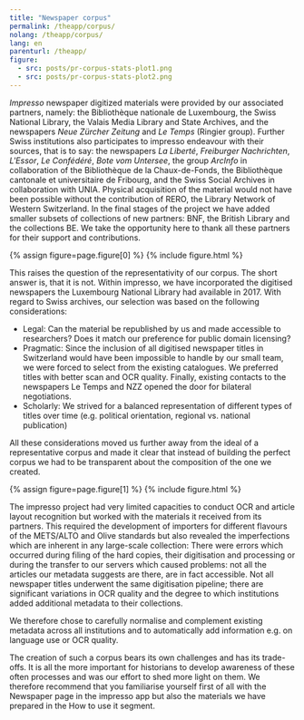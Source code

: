 ```yaml
---
title: "Newspaper corpus"
permalink: /theapp/corpus/
nolang: /theapp/corpus/
lang: en
parenturl: /theapp/
figure:
  - src: posts/pr-corpus-stats-plot1.png
  - src: posts/pr-corpus-stats-plot2.png
---
```


*Impresso* newspaper digitized materials were provided by our associated partners, namely: the Bibliothèque nationale de Luxembourg, the Swiss National Library, the Valais Media Library and State Archives, and the newspapers *Neue Zürcher Zeitung* and *Le Temps* (Ringier group). Further Swiss institutions also participates to impresso endeavour with their sources, that is to say: the newspapers *La Liberté*, *Freiburger Nachrichten*, *L'Essor*, *Le Confédéré*, *Bote vom Untersee*, the group *ArcInfo* in collaboration of the Bibliothèque de la Chaux-de-Fonds, the Bibliothèque cantonale et universitaire de Fribourg, and the Swiss Social Archives in collaboration with UNIA. Physical acquisition of the material would not have been possible without the contribution of RERO, the Library Network of Western Switzerland. In the final stages of the project we have added smaller subsets of collections of new partners: BNF, the British Library and the collections BE. We take the opportunity here to thank all these partners for their support and contributions.

{% assign figure=page.figure[0] %}
{% include figure.html %}

This raises the question of the representativity of our corpus. The short answer is, that it is not. Within impresso, we have incorporated the digitised newspapers the Luxembourg National Library had available in 2017. With regard to Swiss archives, our selection was based on the following considerations:

- Legal: Can the material be republished by us and made accessible to researchers? Does it match our preference for public domain licensing?
- Pragmatic: Since the inclusion of all digitised newspaper titles in Switzerland would have been impossible to handle by our small team, we were forced to select from the existing catalogues. We preferred titles with better scan and OCR quality. Finally, existing contacts to the newspapers Le Temps and NZZ opened the door for bilateral negotiations.
- Scholarly: We strived for a balanced representation of different types of titles over time (e.g. political orientation, regional vs. national publication)

All these considerations moved us further away from the ideal of a representative corpus and made it clear that instead of building the perfect corpus we had to be transparent about the composition of the one we created.

{% assign figure=page.figure[1] %}
{% include figure.html %}

The impresso project had very limited capacities to conduct OCR and article layout recognition but worked with the materials it received from its partners. This required the development of importers for different flavours of the METS/ALTO and Olive standards but also revealed the imperfections which are inherent in any large-scale collection: There were errors which occurred during filing of the hard copies, their digitisation and processing or during the transfer to our servers which caused problems: not all the articles our metadata suggests are there, are in fact accessible. Not all newspaper titles underwent the same digitisation pipeline; there are significant variations in OCR quality and the degree to which institutions added additional metadata to their collections.

We therefore chose to carefully normalise and complement existing metadata across all institutions and to automatically add information e.g. on language use or OCR quality.

The creation of such a corpus bears its own challenges and has its trade-offs. It is all the more important for historians to develop awareness of these often processes and was our effort to shed more light on them. We therefore recommend that you familiarise yourself first of all with the Newspaper page in the impresso app but also the materials we have prepared in the How to use it segment.
